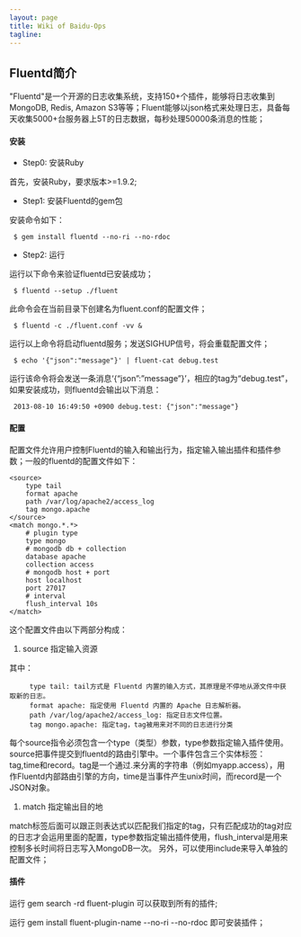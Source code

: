 ```yaml
---
layout: page
title: Wiki of Baidu-Ops
tagline: 
---
```


## Fluentd简介

"Fluentd"是一个开源的日志收集系统，支持150+个插件，能够将日志收集到MongoDB, Redis, Amazon S3等等；Fluent能够以json格式来处理日志，具备每天收集5000+台服务器上5T的日志数据，每秒处理50000条消息的性能；

#### 安装

*  Step0: 安装Ruby
 
首先，安装Ruby，要求版本>=1.9.2;
 
*  Step1: 安装Fluentd的gem包
 
安装命令如下：
 
	 $ gem install fluentd --no-ri --no-rdoc
 
*  Step2: 运行
 
运行以下命令来验证fluentd已安装成功；
 
	 $ fluentd --setup ./fluent
 
此命令会在当前目录下创建名为fluent.conf的配置文件；
 
	 $ fluentd -c ./fluent.conf -vv &
 
运行以上命令将启动fluentd服务；发送SIGHUP信号，将会重载配置文件；
 
	 $ echo '{"json":"message"}' | fluent-cat debug.test
 
运行该命令将会发送一条消息‘{“json”:”message”}’，相应的tag为“debug.test”，如果安装成功，则fluentd会输出以下消息：
 
	 2013-08-10 16:49:50 +0900 debug.test: {"json":"message"}

#### 配置
配置文件允许用户控制Fluentd的输入和输出行为，指定输入输出插件和插件参数；一般的fluentd的配置文件如下：
	
	<source>
		type tail
		format apache
		path /var/log/apache2/access_log
		tag mongo.apache
	</source>
	<match mongo.*.*>
		# plugin type
		type mongo
		# mongodb db + collection
		database apache
		collection access
		# mongodb host + port
		host localhost
		port 27017
		# interval
		flush_interval 10s
	</match>
	
这个配置文件由以下两部分构成：
 
1. source 指定输入资源
	
其中：
 
		 type tail: tail方式是 Fluentd 内置的输入方式，其原理是不停地从源文件中获取新的日志。
		 format apache: 指定使用 Fluentd 内置的 Apache 日志解析器。
		 path /var/log/apache2/access_log: 指定日志文件位置。
		 tag mongo.apache: 指定tag，tag被用来对不同的日志进行分类
	
每个source指令必须包含一个type（类型）参数，type参数指定输入插件使用。source把事件提交到fluentd的路由引擎中。一个事件包含三个实体标签：tag,time和record。tag是一个通过.来分离的字符串（例如myapp.access），用作Fluentd内部路由引擎的方向，time是当事件产生unix时间，而record是一个JSON对象。

1. match 指定输出目的地
	
match标签后面可以跟正则表达式以匹配我们指定的tag，只有匹配成功的tag对应的日志才会运用里面的配置，type参数指定输出插件使用，flush_interval是用来控制多长时间将日志写入MongoDB一次。
另外，可以使用include来导入单独的配置文件；
 
#### 插件
运行 gem search -rd fluent-plugin 可以获取到所有的插件;
 
运行 gem install fluent-plugin-name --no-ri --no-rdoc 即可安装插件；


